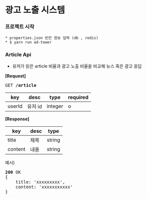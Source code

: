 # 광고 노출 시스템

### 프로젝트 시작
```
* properties.json 빈칸 정보 입력 (db , redis)
* $ yarn run ad-tower
```

### Article Api
* 유저가 읽은 article 비율과 광고 노출 비율을 비교해 뉴스 혹은 광고 응답

**[Request]**
<pre>
GET <b>/article</b>
</pre>

| key | desc | type | required |
| --- | --- | --- | --- | 
| userId | 유저 id | integer | o |

**[Response]**

| key | desc | type |
| --- | --- | --- |
| title | 제목 | string |
| content | 내용 | string |

예시)
<pre>
<b>200</b> OK
{
    title: 'xxxxxxxxx',
    content: 'xxxxxxxxxxx'
}
</pre>